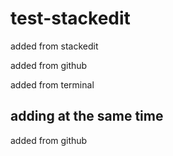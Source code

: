 # test-stackedit

added from stackedit
<!--stackedit_data:
eyJoaXN0b3J5IjpbLTE4ODM5NDY1MDRdfQ==
-->

added from github

added from terminal


## adding at the same time
<!--stackedit_data:
eyJoaXN0b3J5IjpbMTE3NDc4MjEyMF19
-->

added from github
